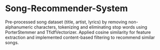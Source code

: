 # Song-Recommender-System

Pre-processed song dataset (title, artist, lyrics) by removing non-alphanumeric characters, tokenizing and eliminating stop
words using PorterStemmer and TfidfVectorizer.
Applied cosine similarity for feature extraction and implemented content-based filtering to recommend similar songs.
